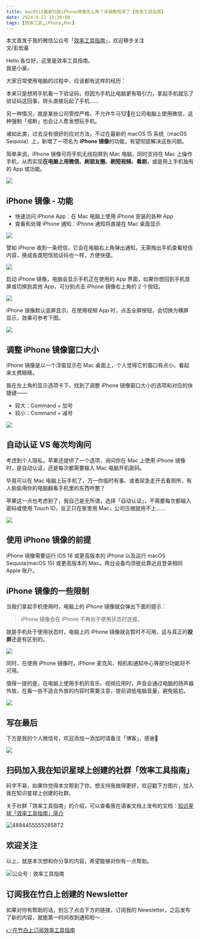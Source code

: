 ```yaml
---
title: macOS15最新功能iPhone镜像怎么用？详细教程来了【效率工具指南】
date: 2024-9-22 15:36:00               
tags: [效率工具,iPhone,Mac]                                                                               
---
```

本文首发于我的微信公众号「[效率工具指南](https://mp.weixin.qq.com/s/YaxV9ZEp04o7JyUsW_Rzlg)」，欢迎移步关注           
文/彭宏豪   

Hello 各位好，这里是效率工具指南。  
我是小豪。   

大家日常使用电脑的过程中，应该都有这样的经历：

本来只是想用手机看一下验证码，但因为手机比电脑更有吸引力，拿起手机就忘了验证码这回事，转头直接玩起了手机……  

另一种情况，就是某些公司管控严格，不允许牛马🐮🐎在公司电脑上使用微信，这种强制「戒断」也会让人愈发想玩手机。  

诸如此类，过去没有很好的应对方法，不过在最新的 macOS 15 系统（macOS Sequoia）上，新增了一项名为 **iPhone 镜像**的功能，有望彻底解决这些问题。  

简单来说，iPhone 镜像可将手机无线投屏到 Mac 电脑，同时支持在 Mac 上操作手机，从而实现**在电脑上用微信、刷朋友圈、刷短视频、看剧**，或是用上手机独有的 App 或功能。        

![](https://img.penghh.fun/2024/09/22/17269761388087.jpg)

## iPhone 镜像 - 功能

* 快速访问 iPhone App：在 Mac 电脑上使用 iPhone 安装的各种 App     
* 查看和处理 iPhone 通知：iPhone 通知将直接在 Mac 桌面显示  

![](https://img.penghh.fun/2024/09/22/17269699922239.jpg)

譬如 iPhone 收到一条短信，它会在电脑右上角弹出通知，无需掏出手机查看短信内容，换成各类短信验证码也一样，方便快捷。              

![](https://img.penghh.fun/2024/09/22/17269755555263.jpg)

启动 iPhone 镜像，电脑会显示手机正在使用的 App 界面，如果你想回到手机首屏或切换到其他 App，可分别点击 iPhone 镜像右上角的 2 个按钮。    

![](https://img.penghh.fun/2024/09/22/17269880185718.jpg)

iPhone 镜像默认竖屏显示，在使用视频 App 时，点击全屏按钮，会切换为横屏显示，效果可参考下图。    

![](https://img.penghh.fun/2024/09/22/17269754350279.jpg)

## 调整 iPhone 镜像窗口大小

iPhone 镜像是以一个浮窗显示在 Mac 桌面上，个人觉得它的窗口有点小，看起来太费眼睛。  

我在左上角的显示选项卡下，找到了调整 iPhone 镜像窗口大小的选项和对应的快捷键——  

* 较大：Command + 加号
* 较小：Command + 减号  

![](https://img.penghh.fun/2024/09/22/17269886306924.jpg)

## 自动认证 VS 每次均询问

考虑到个人隐私，苹果还提供了一个选项，询问你在 Mac 上使用 iPhone 镜像时，是自动认证，还是每次都需要输入 Mac 电脑开机密码。 

毕竟可以在 Mac 电脑上玩手机了，万一你临时有事、或者尿急走开去看厕所，有人偷偷用你的电脑翻看手机里的东西咋整？  

苹果这一点也考虑到了，我自己是无所谓，选择「自动认证」，不需要每次都输入密码或使用 Touch ID，反正只在家里用 Mac，公司压根就用不上……   

![](https://img.penghh.fun/2024/09/22/17269702572896.jpg)


## 使用 iPhone 镜像的前提 

iPhone 镜像需要运行 iOS 18 或更高版本的 iPhone 以及运行 macOS Sequoia(macOS 15) 或更高版本的 Mac。两台设备均须彼此靠近且登录相同 Apple 账户。      

## iPhone 镜像的一些限制

当我们拿起手机使用时，电脑上的 iPhone 镜像就会弹出下面的提示：  

> iPhone 镜像会在 iPhone 不再处于使用状态时连接。  

就是手机处于使用状态时，电脑上的 iPhone 镜像就会暂时不可用，这与真正的**投屏**还是有区别的。   

![](https://img.penghh.fun/2024/09/22/17269746063231.jpg)

同时，在使用 iPhone 镜像时，iPhone 麦克风、相机和通知中心等部分功能将不可用。  

值得一提的是，在电脑上使用手机的音乐、视频应用时，声音会通过电脑的扬声器外放，在看一些不适合外放的内容时需要注意，提前调低电脑音量，避免尴尬。     

![](https://img.penghh.fun/2024/09/22/17269701302532.jpg)

## 写在最后    

下方是我的个人微信号，欢迎添加～添加时请备注「博客」，感谢🙏      

![](https://img.penghh.fun/2024/08/19/img2636.JPG)

## 扫码加入我在知识星球上创建的社群「效率工具指南」  

码字不易，如果你觉得本文帮到了你，想支持我做得更好，欢迎戳下方图片，加入我在知识星球上创建的社群。      

关于社群「效率工具指南」的介绍，可以查看我在语雀文档上发布的文档：[知识星球「效率工具指南」简介](https://www.yuque.com/penghonghao/af0aai/glwrg2dl0dqlegi6?singleDoc#)    

![48844555552858T2](https://img.penghh.fun/2023/03/25/48844555552858t2.JPG)   

## 欢迎关注     

以上，就是本次想和你分享的内容，希望能够对你有一点帮助。     

![公众号：效率工具指南](https://img.penghh.fun/2021/05/28/gong-zhong-hao-wei-bu-er-wei-ma-dailogo.png)   

## 订阅我在竹白上创建的 Newsletter   

如果对你有帮助的话，别忘了点击下方的链接，订阅我的 Newsletter，之后发布了新的内容，就能第一时间收到通知啦～  

[👉在竹白上订阅效率工具指南](https://penghh.zhubai.love/)          
